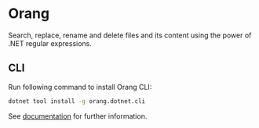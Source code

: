 ﻿---
sidebar_position: 0
sidebar_label: Intro
---

# Orang

Search, replace, rename and delete files and its content using the power of \.NET regular expressions\.

## CLI

Run following command to install Orang CLI:

```sh
dotnet tool install -g orang.dotnet.cli
```

See [documentation](cli) for further information.
